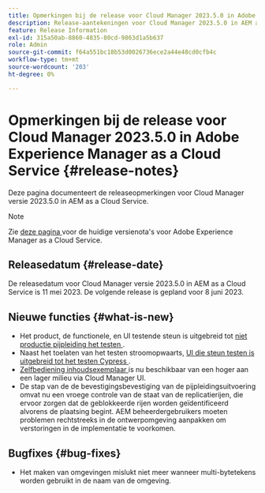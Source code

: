 ```yaml
---
title: Opmerkingen bij de release voor Cloud Manager 2023.5.0 in Adobe Experience Manager as a Cloud Service
description: Release-aantekeningen voor Cloud Manager 2023.5.0 in AEM as a Cloud Service.
feature: Release Information
exl-id: 315a50ab-8860-4835-80cd-9863d1a5b637
role: Admin
source-git-commit: f64a551bc18b53d0026736ece2a44e48cd0cfb4c
workflow-type: tm+mt
source-wordcount: '203'
ht-degree: 0%

---
```


# Opmerkingen bij de release voor Cloud Manager 2023.5.0 in Adobe Experience Manager as a Cloud Service {#release-notes}

Deze pagina documenteert de releaseopmerkingen voor Cloud Manager versie 2023.5.0 in AEM as a Cloud Service.

>[!NOTE]
>
>Zie [ deze pagina ](/help/release-notes/release-notes-cloud/release-notes-current.md) voor de huidige versienota&#39;s voor Adobe Experience Manager as a Cloud Service.

## Releasedatum {#release-date}

De releasedatum voor Cloud Manager versie 2023.5.0 in AEM as a Cloud Service is 11 mei 2023. De volgende release is gepland voor 8 juni 2023.

## Nieuwe functies {#what-is-new}

* Het product, de functionele, en UI testende steun is uitgebreid tot [ niet productie pijpleiding het testen ](/help/implementing/cloud-manager/configuring-pipelines/configuring-non-production-pipelines.md).
* Naast het toelaten van het testen stroomopwaarts, [ UI die steun testen is uitgebreid tot het testen Cypress ](/help/implementing/cloud-manager/ui-testing.md).
* [ Zelfbediening inhoudsexemplaar ](/help/implementing/developing/tools/content-copy.md) is nu beschikbaar van een hoger aan een lager milieu via Cloud Manager UI.
* De stap van de de bevestigingsbevestiging van de pijpleidingsuitvoering omvat nu een vroege controle van de staat van de replicatierijen, die ervoor zorgen dat de geblokkeerde rijen worden geïdentificeerd alvorens de plaatsing begint. AEM beheerdergebruikers moeten problemen rechtstreeks in de ontwerpomgeving aanpakken om verstoringen in de implementatie te voorkomen.

## Bugfixes {#bug-fixes}

* Het maken van omgevingen mislukt niet meer wanneer multi-bytetekens worden gebruikt in de naam van de omgeving.

